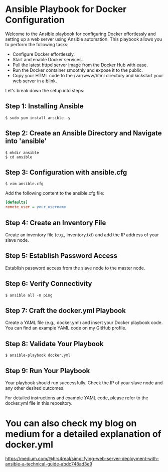 # Ansible Playbook for Docker Configuration

Welcome to the Ansible playbook for configuring Docker effortlessly and setting up a web server using Ansible automation. This playbook allows you to perform the following tasks:

- Configure Docker effortlessly.
- Start and enable Docker services.
- Pull the latest httpd server image from the Docker Hub with ease.
- Run the Docker container smoothly and expose it to the public.
- Copy your HTML code to the /var/www/html directory and kickstart your web server in a blink.

Let's break down the setup into steps:

## Step 1: Installing Ansible
```shell
$ sudo yum install ansible -y
```
## Step 2: Create an Ansible Directory and Navigate into 'ansible'
```shell
$ mkdir ansible
$ cd ansible
```
## Step 3: Configuration with ansible.cfg
```shell
$ vim ansible.cfg
```
Add the following content to the ansible.cfg file:
```ini
[defaults]
remote_user = your_username
```
## Step 4: Create an Inventory File
Create an inventory file (e.g., inventory.txt) and add the IP address of your slave node.
## Step 5: Establish Password Access
Establish password access from the slave node to the master node.
## Step 6: Verify Connectivity
```shell
$ ansible all -m ping
```
## Step 7: Craft the docker.yml Playbook
Create a YAML file (e.g., docker.yml) and insert your Docker playbook code. You can find an example YAML code on my GitHub profile.
## Step 8: Validate Your Playbook
```shell
$ ansible-playbook docker.yml
```
## Step 9: Run Your Playbook
Your playbook should run successfully. Check the IP of your slave node and any other desired outcomes.

For detailed instructions and example YAML code, please refer to the docker.yml file in this repository.


# You can also check my blog on medium for a detailed explanation of docker.yml
https://medium.com/@hrs4real/simplifying-web-server-deployment-with-ansible-a-technical-guide-abdc748ad3e9


